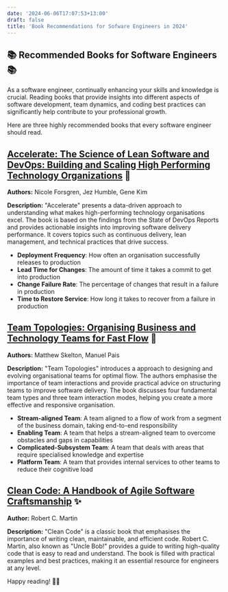 ```yaml
---
date: '2024-06-06T17:07:53+13:00'
draft: false
title: 'Book Recommendations for Sofware Engineers in 2024'
---
```


## 📚 Recommended Books for Software Engineers 📚

As a software engineer, continually enhancing your skills and knowledge is crucial. Reading books that provide insights into different aspects of software development, team dynamics, and coding best practices can significantly help contribute to your professional growth. 

Here are three highly recommended books that every software engineer should read.

## [Accelerate: The Science of Lean Software and DevOps: Building and Scaling High Performing Technology Organizations](https://www.goodreads.com/book/show/35747076-accelerate) 🚀

**Authors:** Nicole Forsgren, Jez Humble, Gene Kim

**Description:** "Accelerate" presents a data-driven approach to understanding what makes high-performing technology organisations excel. The book is based on the findings from the State of DevOps Reports and provides actionable insights into improving software delivery performance. It covers topics such as continuous delivery, lean management, and technical practices that drive success. 

- **Deployment Frequency**: How often an organisation successfully releases to production
- **Lead Time for Changes**: The amount of time it takes a commit to get into production
- **Change Failure Rate**: The percentage of changes that result in a failure in production
- **Time to Restore Service**: How long it takes to recover from a failure in production

## [Team Topologies: Organising Business and Technology Teams for Fast Flow](https://www.goodreads.com/book/show/44135420-team-topologies) 🤝

**Authors:** Matthew Skelton, Manuel Pais

**Description:** "Team Topologies" introduces a approach to designing and evolving organisational teams for optimal flow. The authors emphasise the importance of team interactions and provide practical advice on structuring teams to improve software delivery. The book discusses four fundamental team types and three team interaction modes, helping you create a more effective and responsive organisation.

- **Stream-aligned Team**: A team aligned to a flow of work from a segment of the business domain, taking end-to-end responsibility
- **Enabling Team**: A team that helps a stream-aligned team to overcome obstacles and gaps in capabilities
- **Complicated-Subsystem Team**: A team that deals with areas that require specialised knowledge and expertise
- **Platform Team**: A team that provides internal services to other teams to reduce their cognitive load


## [Clean Code: A Handbook of Agile Software Craftsmanship](https://www.goodreads.com/book/show/3735293-clean-code) ✨

**Author:** Robert C. Martin

**Description:** "Clean Code" is a classic book that emphasises the importance of writing clean, maintainable, and efficient code. Robert C. Martin, also known as "Uncle Bob!" provides a guide to writing high-quality code that is easy to read and understand. The book is filled with practical examples and best practices, making it an essential resource for engineers at any level.

Happy reading! 📖😊
